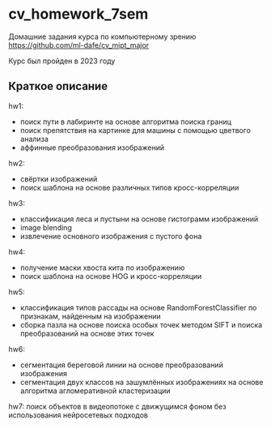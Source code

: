 # cv_homework_7sem
Домашние задания курса по компьютерному зрению https://github.com/ml-dafe/cv_mipt_major

Курс был пройден в 2023 году

## Краткое описание
hw1:
  - поиск пути в лабиринте на основе алгоритма поиска границ
  - поиск препятствия на картинке для машины с помощью цветвого анализа
  - аффинные преобразования изображений

hw2:
  - свёртки изображений
  - поиск шаблона на основе различных типов кросс-корреляции

hw3:
  - классификация леса и пустыни на основе гистограмм изображений
  - image blending
  - извлечение основного изображения с пустого фона

hw4:
  - получение маски хвоста кита по изображению
  - поиск шаблона на основе HOG и кросс-корреляции

hw5:
  - классификация типов рассады на основе RandomForestClassifier по признакам, найденным на изображении
  - сборка пазла на основе поиска особых точек методом SIFT и поиска преобразований на основе этих точек

hw6:
  - сегментация береговой линии на основе преобразований изображения
  - сегментация двух классов на зашумлённых изображениях на основе алгоритма агломеративной кластеризации

hw7: поиск объектов в видеопотоке с движущимся фоном без использования нейросетевых подходов
